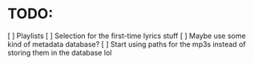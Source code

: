 # TODO:
[ ] Playlists
[ ] Selection for the first-time lyrics stuff
[ ] Maybe use some kind of metadata database?
[ ] Start using paths for the mp3s instead of storing them in the database lol
